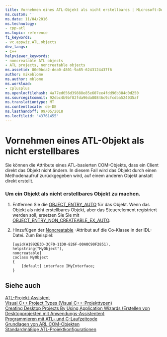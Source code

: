 ```yaml
---
title: Vornehmen eines ATL-Objekt als nicht erstellbares | Microsoft-Dokumentation
ms.custom: ''
ms.date: 11/04/2016
ms.technology:
- cpp-atl
ms.topic: reference
f1_keywords:
- vc.appwiz.ATL.objects
dev_langs:
- C++
helpviewer_keywords:
- noncreatable ATL objects
- ATL projects, noncreatable objects
ms.assetid: 80d0bca2-dea0-4801-9a85-6243124437f6
author: mikeblome
ms.author: mblome
ms.workload:
- cplusplus
ms.openlocfilehash: 4a77ed656d39888e85e607ee4fdd96b384d0d250
ms.sourcegitcommit: 92dbc4b9bf82fda96da80846c9cfcdba524035af
ms.translationtype: MT
ms.contentlocale: de-DE
ms.lasthandoff: 09/05/2018
ms.locfileid: "43761455"
---
```

# <a name="making-an-atl-object-noncreatable"></a>Vornehmen eines ATL-Objekt als nicht erstellbares

Sie können die Attribute eines ATL-basierten COM-Objekts, dass ein Client direkt das Objekt nicht ändern. In diesem Fall wird das Objekt durch einen Methodenaufruf zurückgegeben wird, auf einem anderen Objekt anstatt direkt erstellt.

### <a name="to-make-an-object-noncreatable"></a>Um ein Objekt als nicht erstellbares Objekt zu machen.

1. Entfernen Sie die [OBJECT_ENTRY_AUTO](object-map-macros.md#object_entry_auto) für das Objekt. Wenn das Objekt als nicht erstellbares Objekt, aber das Steuerelement registriert werden soll, ersetzen Sie Sie mit [OBJECT_ENTRY_NON_CREATEABLE_EX_AUTO](object-map-macros.md#object_entry_non_createable_ex_auto).

2. Hinzufügen der [Noncreatable](../../windows/noncreatable.md) -Attribut auf die Co-Klasse in der IDL-Datei. Zum Beispiel:

    ```  
    [uuid(A1992E3D-3CF0-11D0-826F-00A0C90F2851), 
    helpstring("MyObject"), 
    noncreatable]  
    coclass MyObject  
    {  
        [default] interface IMyInterface;  
    }  
    ```

## <a name="see-also"></a>Siehe auch

[ATL-Projekt-Assistent](../../atl/reference/atl-project-wizard.md)   
[Visual C++ Project Types (Visual C++-Projekttypen)](../../ide/visual-cpp-project-types.md)   
[Creating Desktop Projects By Using Application Wizards (Erstellen von Desktopprojekten mit Anwendungs-Assistenten)](../../ide/creating-desktop-projects-by-using-application-wizards.md)   
[Programmieren mit ATL- und C-Laufzeitcode](../../atl/programming-with-atl-and-c-run-time-code.md)   
[Grundlagen von ARL COM-Objekten](../../atl/fundamentals-of-atl-com-objects.md)   
[Standardmäßige ATL-Projektkonfigurationen](../../atl/reference/default-atl-project-configurations.md)

